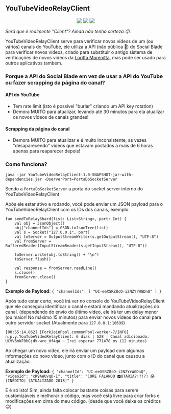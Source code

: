 YouTubeVideoRelayClient
-------------
<p align="center">
<a href="https://mrpowergamerbr.com/"><img src="https://img.shields.io/badge/website-mrpowergamerbr-blue.svg"></a>
<a href="https://discord.gg/3rXgN8x"><img src="https://img.shields.io/badge/discord-loritta-yellow.svg"></a>
<a href="https://loritta.website"><img src="https://img.shields.io/badge/website-loritta-blue.svg"></a>
</p>

*Será que é realmente "Client"? Ainda não tenho certeza 😛.*

YouTubeVideoRelayClient serve para verificar novos vídeos de um (ou vários) canais do YouTube, ele utiliza a API (não pública 👀) do Social Blade para verificar novos vídeos, criado para substituir o antigo sistema de verificações de novos vídeos da [Loritta Morenitta](https://github.com/LorittaBot/Loritta), mas pode ser usado para outros aplicativos também.

### Porque a API do Social Blade em vez de usar a API do YouTube ou fazer scrapping da página do canal?

#### API do YouTube
* Tem rate limit (isto é possível "burlar" criando um API key rotation)
* Demora MUITO para atualizar, levando até 30 minutos para ela atualizar os novos vídeos de canais grandes!


#### Scrapping da página do canal

* Demora MUITO para atualizar e é muito inconsistente, as vezes "desaparecendo" vídeos que estavam postados a mais de 6 horas apenas para reaparecer depois!

### Como funciona?

`java -jar YouTubeVideoRelayClient-1.0-SNAPSHOT-jar-with-dependencies.jar -DserverPort=PortaDoSocketServer`

Sendo a `PortaDoSocketServer` a porta do socket server interno do YouTubeVideoRelayClient

Após ele estar ativo e rodando, você pode enviar um JSON payload para o YouTubeVideoRelayClient com os IDs dos canais, exemplo:

```
fun sendToRelayShard(list: List<String>, port: Int) {
	val obj = JsonObject()
	obj["channelIds"] = GSON.toJsonTree(list)
	val s = Socket("127.0.0.1", port)
	val toServer = OutputStreamWriter(s.getOutputStream(), "UTF-8")
	val fromServer = BufferedReader(InputStreamReader(s.getInputStream(), "UTF-8"))

	toServer.write(obj.toString() + "\n")
	toServer.flush()

	val response = fromServer.readLine()
	s.close()
	fromServer.close()
}
```

**Exemplo de Payload:** `{ "channelIds": [ "UC-eeXSRZ8cO-i2NZYrWGDnQ" ] }`

Após tudo estar certo, você irá ver no console do YouTubeVideoRelayClient que ele conseguiu identificar o canal e estará mandando atualizações do canal. (dependendo do envio do último vídeo, ele irá ter um delay menor (ou maior! No máximo 15 minutos) para enviar novos vídeos do canal para outro servidor socket (Atualmente para `127.0.0.1:10699`)

```
[00:55:14.062] [ForkJoinPool.commonPool-worker-7/INFO] n.p.y.YouTubeVideoRelayClient: 6 dias | 528 | Canal adicionado: UCVV6mkF0hGjdV-wre_Hf4qA ~ Irei esperar 771478 ms (12 minutos)
```

Ao chegar um novo vídeo, ele irá enviar um payload com algumas informações do novo vídeo, junto com o ID do canal que causou a atualização.

**Exemplo de Payload:** `{ "channelId": "UC-eeXSRZ8cO-i2NZYrWGDnQ", "videoId": "cK9AWUvqD-I", "title": "CORE FALANDO 🅿️UTARIA?!?!?! 😱 [INÉDITO] [ATUALIZADO 2018]" }`

E é só isto! Sim, ainda falta colocar bastante coisas para serem customizáveis e melhorar o código, mas você está livre para criar forks e modificações em cima do meu código. (desde que você deixe os créditos 😊)
